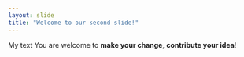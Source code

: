 ```yaml
---
layout: slide
title: "Welcome to our second slide!"
---
```

My text
You are welcome to **make your change**, **contribute your idea**!
